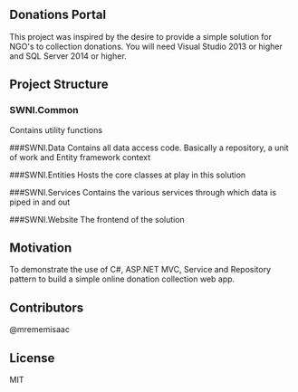 ## Donations Portal

This project was inspired by the desire to provide a simple solution for NGO's to collection donations. You will need Visual Studio 2013 or higher and SQL Server 2014 or higher.

## Project Structure
### SWNI.Common
Contains utility functions

###SWNI.Data
Contains all data access code. Basically a repository, a unit of work and Entity framework context

###SWNI.Entities
Hosts the core classes at play in this solution

###SWNI.Services
Contains the various services through which data is piped in and out

###SWNI.Website
The frontend of the solution

## Motivation
To demonstrate the use of C#, ASP.NET MVC, Service and Repository pattern to build a simple online donation collection web app.

## Contributors
@mrememisaac

## License
MIT


